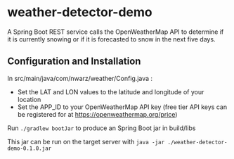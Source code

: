 # weather-detector-demo
A Spring Boot REST service calls the OpenWeatherMap API to determine if it is currently snowing or if it is forecasted to snow in the next five days.

## Configuration and Installation
In src/main/java/com/nwarz/weather/Config.java :
* Set the LAT and LON values to the latitude and longitude of your location
* Set the APP_ID to your OpenWeatherMap API key (free tier API keys can be registered for at https://openweathermap.org/price)

Run ```./gradlew bootJar``` to produce an Spring Boot jar in build/libs

This jar can be run on the target server with ```java -jar ./weather-detector-demo-0.1.0.jar```
